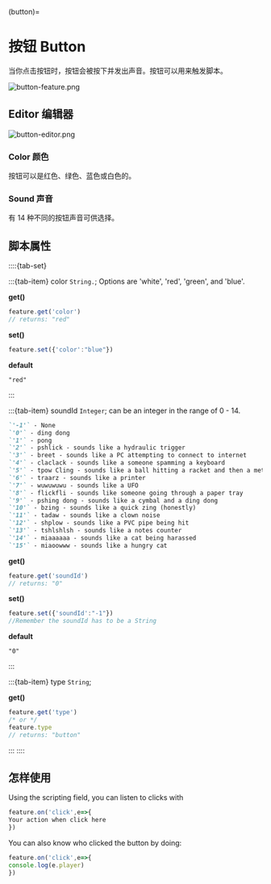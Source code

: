(button)=
# 按钮 Button

当你点击按钮时，按钮会被按下并发出声音。按钮可以用来触发脚本。

![button-feature.png](https://wiki.cryptovoxels.com/button-feature.png)

## Editor 编辑器

![button-editor.png](https://wiki.cryptovoxels.com/button-editor.png)

### Color 颜色

按钮可以是红色、绿色、蓝色或白色的。

### Sound 声音

有 14 种不同的按钮声音可供选择。

## 脚本属性

::::{tab-set}

:::{tab-item} color
`String.`; Options are 'white', 'red', 'green', and 'blue'.

**get()**

```js
feature.get('color')
// returns: "red"
```

**set()**

```js
feature.set({'color':"blue"})
```

**default**

`"red"`

:::

:::{tab-item} soundId
`Integer`; can be an integer in the range of 0 - 14.

```markdown
`'-1'` - None
`'0'` - ding dong
`'1'` - pong
`'2'` - pshlick - sounds like a hydraulic trigger
`'3'` - breet - sounds like a PC attempting to connect to internet
`'4'` - claclack - sounds like a someone spamming a keyboard
`'5'` - tpow Cling - sounds like a ball hitting a racket and then a metal pole
`'6'` - traarz - sounds like a printer
`'7'` - wuwuwuwu - sounds like a UFO
`'8'` - flickfli - sounds like someone going through a paper tray
`'9'` - pshing dong - sounds like a cymbal and a ding dong
`'10'` - bzing - sounds like a quick zing (honestly)
`'11'` - tadaw - sounds like a clown noise
`'12'` - shplow - sounds like a PVC pipe being hit
`'13'` - tshlshlsh - sounds like a notes counter
`'14'` - miaaaaaa - sounds like a cat being harassed
`'15'` - miaoowww - sounds like a hungry cat
```

**get()**

```js
feature.get('soundId')
// returns: "0"
```

**set()**

```js
feature.set({'soundId':"-1"})
//Remember the soundId has to be a String
```

**default**

`"0"`

:::

:::{tab-item} type
`String`; 

**get()**

```js
feature.get('type')
/* or */
feature.type
// returns: "button"
```
:::
::::

## 怎样使用
Using the scripting field, you can listen to clicks with

```js
feature.on('click',e=>{
Your action when click here
})
```

You can also know who clicked the button by doing:

```js
feature.on('click',e=>{
console.log(e.player)
})
```